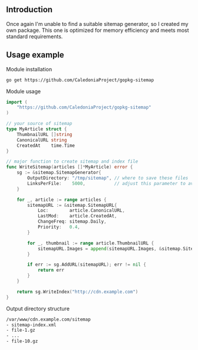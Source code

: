 ## Introduction

Once again I'm unable to find a suitable sitemap generator, so I created my own package. This one is optimized for memory efficiency and meets most standard requirements.

## Usage example

Module installation

```bash
go get https://github.com/CaledoniaProject/gopkg-sitemap
```

Module usage

```go
import (
    "https://github.com/CaledoniaProject/gopkg-sitemap"
)

// your source of sitemap
type MyArticle struct {
	ThumbnailURL []string
	CanonicalURL string
	CreatedAt    time.Time
}

// major function to create sitemap and index file
func WriteSitemap(articles []*MyArticle) error {
	sg := &sitemap.SitemapGenerator{
		OutputDirectory: "/tmp/sitemap", // where to save these files
		LinksPerFile:    5000,           // adjust this parameter to avoid search engine limits
	}

	for _, article := range articles {
		sitemapURL := &sitemap.SitemapURL{
			Loc:        article.CanonicalURL,
			LastMod:    article.CreatedAt,
			ChangeFreq: sitemap.Daily,
			Priority:   0.4,
		}

		for _, thumbnail := range article.ThumbnailURL {
			sitemapURL.Images = append(sitemapURL.Images, &sitemap.SitemapImage{Loc: thumbnail})
		}

		if err := sg.AddURL(sitemapURL); err != nil {
			return err
		}
	}

	return sg.WriteIndex("http://cdn.example.com")
}
```

Output directory structure

```bash
/var/www/cdn.example.com/sitemap
- sitemap-index.xml
- file-1.gz
- ...
- file-10.gz
```

